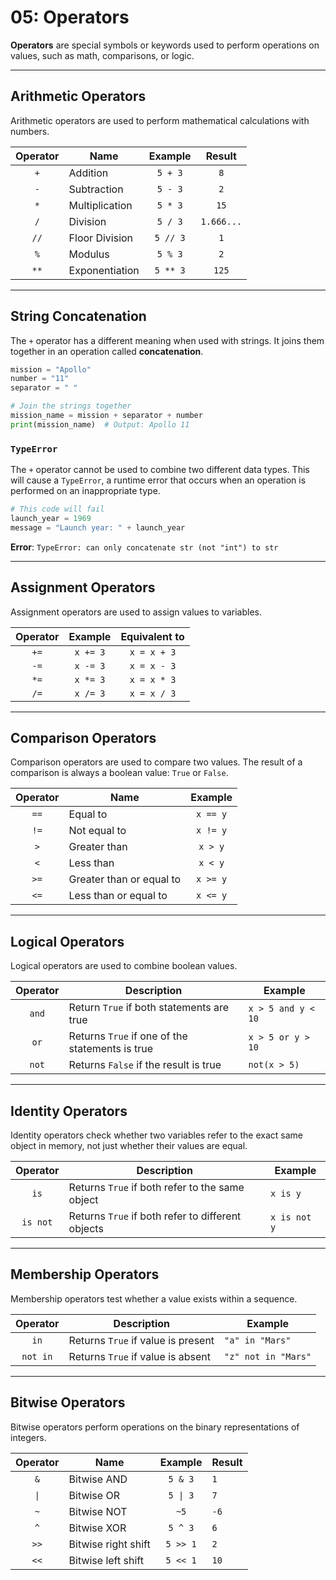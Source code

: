 # 05: Operators

**Operators** are special symbols or keywords used to perform operations on values, such as math, comparisons, or logic.

---

## Arithmetic Operators

Arithmetic operators are used to perform mathematical calculations with numbers.

| Operator | Name           | Example  |   Result   |
| :------: | -------------- | :------: | :--------: |
|   `+`    | Addition       | `5 + 3`  |    `8`     |
|   `-`    | Subtraction    | `5 - 3`  |    `2`     |
|   `*`    | Multiplication | `5 * 3`  |    `15`    |
|   `/`    | Division       | `5 / 3`  | `1.666...` |
|   `//`   | Floor Division | `5 // 3` |    `1`     |
|   `%`    | Modulus        | `5 % 3`  |    `2`     |
|   `**`   | Exponentiation | `5 ** 3` |   `125`    |

---

## String Concatenation

The `+` operator has a different meaning when used with strings. It joins them together in an operation called **concatenation**.

```python
mission = "Apollo"
number = "11"
separator = " "

# Join the strings together
mission_name = mission + separator + number
print(mission_name)  # Output: Apollo 11
```

### `TypeError`

The `+` operator cannot be used to combine two different data types. This will cause a `TypeError`, a runtime error that occurs when an operation is performed on an inappropriate type.

```python
# This code will fail
launch_year = 1969
message = "Launch year: " + launch_year
```

**Error**: `TypeError: can only concatenate str (not "int") to str`

---

## Assignment Operators

Assignment operators are used to assign values to variables.

| Operator | Example  | Equivalent to |
| :------: | :------: | :-----------: |
|   `+=`   | `x += 3` |  `x = x + 3`  |
|   `-=`   | `x -= 3` |  `x = x - 3`  |
|   `*=`   | `x *= 3` |  `x = x * 3`  |
|   `/=`   | `x /= 3` |  `x = x / 3`  |

---

## Comparison Operators

Comparison operators are used to compare two values. The result of a comparison is always a boolean value: `True` or `False`.

| Operator | Name                     | Example  |
| :------: | ------------------------ | :------: |
|   `==`   | Equal to                 | `x == y` |
|   `!=`   | Not equal to             | `x != y` |
|   `>`    | Greater than             | `x > y`  |
|   `<`    | Less than                | `x < y`  |
|   `>=`   | Greater than or equal to | `x >= y` |
|   `<=`   | Less than or equal to    | `x <= y` |

---

## Logical Operators

Logical operators are used to combine boolean values.

| Operator | Description                                     | Example            |
| :------: | ----------------------------------------------- | ------------------ |
|  `and`   | Return `True` if both statements are true       | `x > 5 and y < 10` |
|   `or`   | Returns `True` if one of the statements is true | `x > 5 or y > 10`  |
|  `not`   | Returns `False` if the result is true           | `not(x > 5)`       |

---

## Identity Operators

Identity operators check whether two variables refer to the exact same object in memory, not just whether their values are equal.


| Operator | Description                                        | Example      |
| :------: | -------------------------------------------------- | ------------ |
|   `is`   | Returns `True` if both refer to the same object    | `x is y`     |
| `is not` | Returns `True` if both  refer to different objects | `x is not y` |

---

## Membership Operators

Membership operators test whether a value exists within a sequence.

| Operator | Description                        | Example             |
| :------: | ---------------------------------- | ------------------- |
|   `in`   | Returns `True` if value is present | `"a" in "Mars"`     |
| `not in` | Returns `True` if value is absent  | `"z" not in "Mars"` |

---

## Bitwise Operators

Bitwise operators perform operations on the binary representations of integers.

| Operator | Name                | Example  | Result |
| :------: | ------------------- | :------: | ------ |
|   `&`    | Bitwise AND         | `5 & 3`  | `1`    |
|   `\|`   | Bitwise OR          | `5 \| 3` | `7`    |
|   `~`    | Bitwise NOT         |   `~5`   | `-6`   |
|   `^`    | Bitwise XOR         | `5 ^ 3`  | `6`    |
|   `>>`   | Bitwise right shift | `5 >> 1` | `2`    |
|   `<<`   | Bitwise left shift  | `5 << 1` | `10`   |
